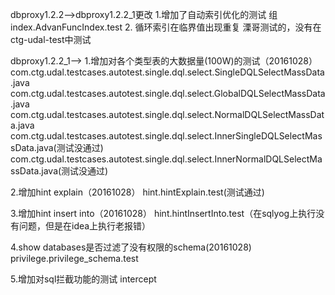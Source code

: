 dbproxy1.2.2--&gt;dbproxy1.2.2\_1更改
1.增加了自动索引优化的测试
组index.AdvanFuncIndex.test
2. 循环索引在临界值出现重复
溧哥测试的，没有在ctg-udal-test中测试

dbproxy1.2.2\_1--&gt;
1.增加对各个类型表的大数据量\(100W\)的测试（20161028）
com.ctg.udal.testcases.autotest.single.dql.select.SingleDQLSelectMassData.java
com.ctg.udal.testcases.autotest.single.dql.select.GlobalDQLSelectMassData.java
com.ctg.udal.testcases.autotest.single.dql.select.NormalDQLSelectMassData.java
com.ctg.udal.testcases.autotest.single.dql.select.InnerSingleDQLSelectMassData.java\(测试没通过\)
com.ctg.udal.testcases.autotest.single.dql.select.InnerNormalDQLSelectMassData.java\(测试没通过\)

2.增加hint explain（20161028）
hint.hintExplain.test\(测试通过\)

3.增加hint insert into（20161028）
hint.hintInsertInto.test（在sqlyog上执行没有问题，但是在idea上执行老报错）

4.show databases是否过滤了没有权限的schema(20161028)
privilege.privilege\_schema.test

5.增加对sql拦截功能的测试
intercept

